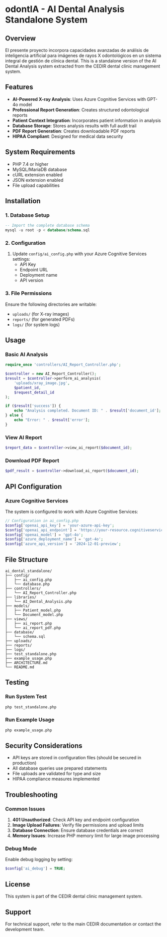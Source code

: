 # odontIA - AI Dental Analysis Standalone System

## Overview
El presente proyecto incorpora capacidades avanzadas de análisis de inteligencia artificial para imágenes de rayos X odontológicos en un sistema integral de gestión de clínica dental. This is a standalone version of the AI Dental Analysis system extracted from the CEDIR dental clinic management system.

## Features
- **AI-Powered X-ray Analysis**: Uses Azure Cognitive Services with GPT-4o model
- **Professional Report Generation**: Creates structured odontological reports
- **Patient Context Integration**: Incorporates patient information in analysis
- **Database Storage**: Stores analysis results with full audit trail
- **PDF Report Generation**: Creates downloadable PDF reports
- **HIPAA Compliant**: Designed for medical data security

## System Requirements
- PHP 7.4 or higher
- MySQL/MariaDB database
- cURL extension enabled
- JSON extension enabled
- File upload capabilities

## Installation

### 1. Database Setup
```sql
-- Import the complete database schema
mysql -u root -p < database/schema.sql
```

### 2. Configuration
1. Update `config/ai_config.php` with your Azure Cognitive Services settings:
   - API Key
   - Endpoint URL
   - Deployment name
   - API version

### 3. File Permissions
Ensure the following directories are writable:
- `uploads/` (for X-ray images)
- `reports/` (for generated PDFs)
- `logs/` (for system logs)

## Usage

### Basic AI Analysis
```php
require_once 'controllers/AI_Report_Controller.php';

$controller = new AI_Report_Controller();
$result = $controller->perform_ai_analysis(
    'uploads/xray_image.jpg',
    $patient_id,
    $request_detail_id
);

if ($result['success']) {
    echo "Analysis completed. Document ID: " . $result['document_id'];
} else {
    echo "Error: " . $result['error'];
}
```

### View AI Report
```php
$report_data = $controller->view_ai_report($document_id);
```

### Download PDF Report
```php
$pdf_result = $controller->download_ai_report($document_id);
```

## API Configuration

### Azure Cognitive Services
The system is configured to work with Azure Cognitive Services:

```php
// Configuration in ai_config.php
$config['openai_api_key'] = 'your-azure-api-key';
$config['openai_api_endpoint'] = 'https://your-resource.cognitiveservices.azure.com/';
$config['openai_model'] = 'gpt-4o';
$config['azure_deployment_name'] = 'gpt-4o';
$config['azure_api_version'] = '2024-12-01-preview';
```

## File Structure
```
ai_dental_standalone/
├── config/
│   ├── ai_config.php
│   └── database.php
├── controllers/
│   └── AI_Report_Controller.php
├── libraries/
│   └── AI_Dental_Analysis.php
├── models/
│   ├── Patient_model.php
│   └── Document_model.php
├── views/
│   ├── ai_report.php
│   └── ai_report_pdf.php
├── database/
│   └── schema.sql
├── uploads/
├── reports/
├── logs/
├── test_standalone.php
├── example_usage.php
├── ARCHITECTURE.md
└── README.md
```

## Testing

### Run System Test
```bash
php test_standalone.php
```

### Run Example Usage
```bash
php example_usage.php
```

## Security Considerations
- API keys are stored in configuration files (should be secured in production)
- All database queries use prepared statements
- File uploads are validated for type and size
- HIPAA compliance measures implemented

## Troubleshooting

### Common Issues
1. **401 Unauthorized**: Check API key and endpoint configuration
2. **Image Upload Failures**: Verify file permissions and upload limits
3. **Database Connection**: Ensure database credentials are correct
4. **Memory Issues**: Increase PHP memory limit for large image processing

### Debug Mode
Enable debug logging by setting:
```php
$config['ai_debug'] = TRUE;
```

## License
This system is part of the CEDIR dental clinic management system.

## Support
For technical support, refer to the main CEDIR documentation or contact the development team.
